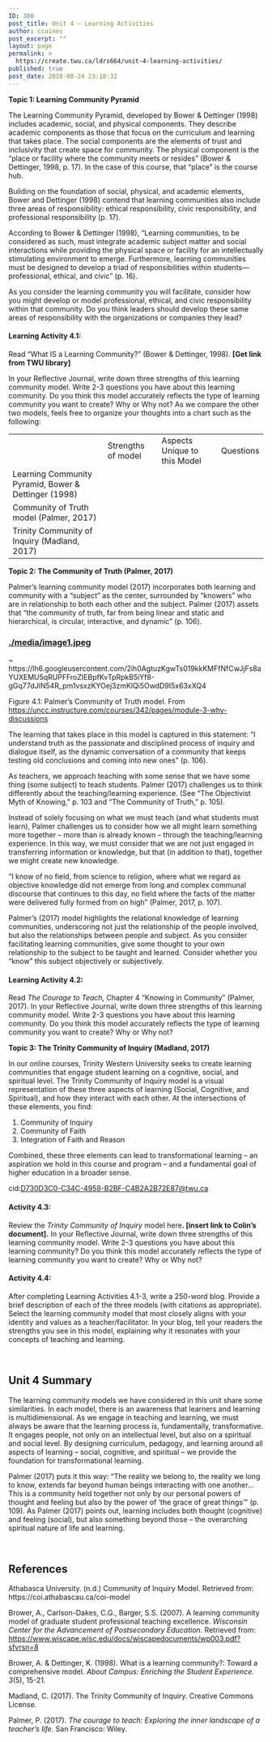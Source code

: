 ```yaml
---
ID: 388
post_title: Unit 4 – Learning Activities
author: ccaines
post_excerpt: ""
layout: page
permalink: >
  https://create.twu.ca/ldrs664/unit-4-learning-activities/
published: true
post_date: 2018-08-24 23:18:32
---
```

<strong>Topic 1: Learning Community Pyramid</strong>

The Learning Community Pyramid, developed by Bower &amp; Dettinger (1998) includes academic, social, and physical components. They describe academic components as those that focus on the curriculum and learning that takes place. The social components are the elements of trust and inclusivity that create space for community. The physical component is the “place or facility where the community meets or resides” (Bower &amp; Dettinger, 1998, p. 17). In the case of this course, that “place” is the course hub.

Building on the foundation of social, physical, and academic elements, Bower and Dettinger (1998) contend that learning communities also include three areas of responsibility: ethical responsibility, civic responsibility, and professional responsibility (p. 17).

According to Bower &amp; Dettinger (1998), “Learning communities, to be considered as such, must integrate academic subject matter and social interactions while providing the physical space or facility for an intellectually stimulating environment to emerge. Furthermore, learning communities must be designed to develop a triad of responsibilities within students—professional, ethical, and civic” (p. 16).

As you consider the learning community you will facilitate, consider how you might develop or model professional, ethical, and civic responsibility within that community. Do you think leaders should develop these same areas of responsibility with the organizations or companies they lead?
<h4>Learning Activity 4.1:</h4>
Read “What IS a Learning Community?” (Bower &amp; Dettinger, 1998). <strong>[Get link from TWU library]</strong>

In your Reflective Journal, write down three strengths of this learning community model. Write 2-3 questions you have about this learning community. Do you think this model accurately reflects the type of learning community you want to create? Why or Why not? As we compare the other two models, feels free to organize your thoughts into a chart such as the following:
<table width="100%">
<tbody>
<tr>
<td>&nbsp;</td>
<td>Strengths of model</td>
<td>Aspects Unique to this Model</td>
<td>Questions</td>
</tr>
<tr>
<td>Learning Community Pyramid, Bower &amp; Dettinger (1998)</td>
<td>&nbsp;</td>
<td>&nbsp;</td>
<td>&nbsp;</td>
</tr>
<tr>
<td>Community of Truth model (Palmer, 2017)</td>
<td>&nbsp;</td>
<td>&nbsp;</td>
<td>&nbsp;</td>
</tr>
<tr>
<td>Trinity Community of Inquiry (Madland, 2017)</td>
<td>&nbsp;</td>
<td>&nbsp;</td>
<td>&nbsp;</td>
</tr>
</tbody>
</table>
<strong>Topic 2: The Community of Truth (Palmer, 2017)</strong>

Palmer’s learning community model (2017) incorporates both learning and community with a “subject” as the center, surrounded by “knowers” who are in relationship to both each other and the subject. Palmer (2017) assets that “the community of truth, far from being linear and static and hierarchical, is circular, interactive, and dynamic” (p. 106).
<h3><a href="media/image1.jpeg">./media/image1.jpeg</a></h3>
~ https://lh6.googleusercontent.com/2ih0AgtuzKgwTs019kkKMFfNfCwJjFs8aYUXEMU5qRUPFFroZIEBpfKvTpRpkB5iYf8-gGq77dJlN54R_pm1vsxzKYOej3zmKlQi5OwdD9I5x63xXQ4

Figure 4.1: Palmer’s Community of Truth model. From https://uncc.instructure.com/courses/342/pages/module-3-why-discussions

The learning that takes place in this model is captured in this statement: “I understand truth as the passionate and disciplined process of inquiry and dialogue itself, as the dynamic conversation of a community that keeps testing old conclusions and coming into new ones” (p. 106).

As teachers, we approach teaching with some sense that we have some thing (some subject) to teach students. Palmer (2017) challenges us to think differently about the teaching/learning experience. (See “The Objectivist Myth of Knowing,” p. 103 and “The Community of Truth,” p. 105).

Instead of solely focusing on what we must teach (and what students must learn), Palmer challenges us to consider how we all might learn something more together – more than is already known – through the teaching/learning experience. In this way, we must consider that we are not just engaged in transferring information or knowledge, but that (in addition to that), together we might create new knowledge.

“I know of no field, from science to religion, where what we regard as objective knowledge did not emerge from long and complex communal discourse that continues to this day, no field where the facts of the matter were delivered fully formed from on high” (Palmer, 2017, p. 107).

Palmer’s (2017) model highlights the relational knowledge of learning communities, underscoring not just the relationship of the people involved, but also the relationships between people and subject. As you consider facilitating learning communities, give some thought to your own relationship to the subject to be taught and learned. Consider whether you “know” this subject objectively or subjectively.
<h4>Learning Activity 4.2:</h4>
Read <em>The Courage to Teach,</em> Chapter 4 “Knowing in Community” (Palmer, 2017). In your Reflective Journal, write down three strengths of this learning community model. Write 2-3 questions you have about this learning community. Do you think this model accurately reflects the type of learning community you want to create? Why or Why not?

<strong>Topic 3: The Trinity Community of Inquiry (Madland, 2017)</strong>

In our online courses, Trinity Western University seeks to create learning communities that engage student learning on a cognitive, social, and spiritual level. The Trinity Community of Inquiry model is a visual representation of these three aspects of learning (Social, Cognitive, and Spiritual), and how they interact with each other. At the intersections of these elements, you find:
<ol>
 	<li>Community of Inquiry</li>
 	<li>Community of Faith</li>
 	<li>Integration of Faith and Reason</li>
</ol>
Combined, these three elements can lead to transformational learning – an aspiration we hold in this course and program – and a fundamental goal of higher education in a broader sense.

cid:D730D3C0-C34C-4958-B2BF-C4B2A2B72E87@twu.ca
<h4>Activity 4.3:</h4>
Review the <em>Trinity Community of Inquiry</em> model here<strong>. [insert link to Colin’s document].</strong> In your Reflective Journal, write down three strengths of this learning community model. Write 2-3 questions you have about this learning community? Do you think this model accurately reflects the type of learning community you want to create? Why or Why not?
<h4>Activity 4.4:</h4>
After completing Learning Activities 4.1-3, write a 250-word blog. Provide a brief description of each of the three models (with citations as appropriate). Select the learning community model that most closely aligns with your identity and values as a teacher/facilitator. In your blog, tell your readers the strengths you see in this model, explaining why it resonates with your concepts of teaching and learning.

&nbsp;
<h2>Unit 4 Summary</h2>
The learning community models we have considered in this unit share some similarities. In each model, there is an awareness that learners and learning is multidimensional. As we engage in teaching and learning, we must always be aware that the learning process is, fundamentally, transformative. It engages people, not only on an intellectual level, but also on a spiritual and social level. By designing curriculum, pedagogy, and learning around all aspects of learning – social, cognitive, and spiritual – we provide the foundation for transformational learning.

Palmer (2017) puts it this way: “The reality we belong to, the reality we long to know, extends far beyond human beings interacting with one another… This is a community held together not only by our personal powers of thought and feeling but also by the power of ‘the grace of great things’” (p. 109). As Palmer (2017) points out, learning includes both thought (cognitive) and feeling (social), but also something beyond those – the overarching spiritual nature of life and learning.

&nbsp;
<h2>References</h2>
Athabasca University. (n.d.) Community of Inquiry Model. Retrieved from: https://coi.athabascau.ca/coi-model

Brower, A., Carlson-Dakes, C.G., Barger, S.S. (2007). A learning community model of graduate student professional teaching excellence. <em>Wisconsin Center for the Advancement of Postsecondary Education</em>. Retrieved from: <a href="https://www.wiscape.wisc.edu/docs/wiscapedocuments/wp003.pdf?sfvrsn=8">https://www.wiscape.wisc.edu/docs/wiscapedocuments/wp003.pdf?sfvrsn=8</a>

Brower, A. &amp; Dettinger, K. (1998). What is a learning community?: Toward a comprehensive model. <em>About Campus: Enriching the Student Experience. 3</em>(5), 15-21<em>.</em>

Madland, C. (2017). The Trinity Community of Inquiry. Creative Commons License.

Palmer, P. (2017). <em>The courage to teach: Exploring the inner landscape of a teacher’s life.</em> San Francisco: Wiley.